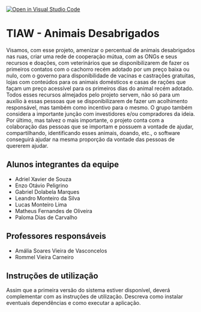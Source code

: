 [![Open in Visual Studio Code](https://classroom.github.com/assets/open-in-vscode-c66648af7eb3fe8bc4f294546bfd86ef473780cde1dea487d3c4ff354943c9ae.svg)](https://classroom.github.com/online_ide?assignment_repo_id=7558923&assignment_repo_type=AssignmentRepo)
# TIAW - Animais Desabrigados
 Visamos, com esse projeto, amenizar o percentual de animais desabrigados nas ruas, criar uma rede de cooperação mútua, com as ONGs e seus recursos e doações, com veterinários que se disponibilizarem de fazer os primeiros contatos com o cachorro recém adotado por um preço baixa ou nulo, com o governo para disponibilidade de vacinas e castrações gratuitas, lojas com conteúdos para os animais domésticos e casas de rações que façam um preço acessível para os primeiros dias do animal recém adotado. Todos esses recursos almejados pelo projeto servem, não só para um auxílio à essas pessoas que se disponibilizarem de fazer um acolhimento responsável, mas também como incentivo para o mesmo.
O grupo também considera a importante junção com investidores e/ou compradores da ideia.
 Por último, mas talvez o mais importante, o projeto conta com a colaboração das pessoas que se importam e possuem a vontade de ajudar, compartilhando, identificando esses animais, doando, etc., o software conseguirá ajudar na mesma proporção da vontade das pessoas de quererem ajudar.

## Alunos integrantes da equipe

* Adriel Xavier de Souza
* Enzo Otávio Peligrino
* Gabriel Dolabela Marques
* Leandro Monteiro da Silva
* Lucas Monteiro Lima
* Matheus Fernandes de Oliveira
* Paloma Dias de Carvalho

## Professores responsáveis

* Amália Soares Vieira de Vasconcelos
* Rommel Vieira Carneiro 

## Instruções de utilização

Assim que a primeira versão do sistema estiver disponível, deverá complementar com as instruções de utilização. Descreva como instalar eventuais dependências e como executar a aplicação.
